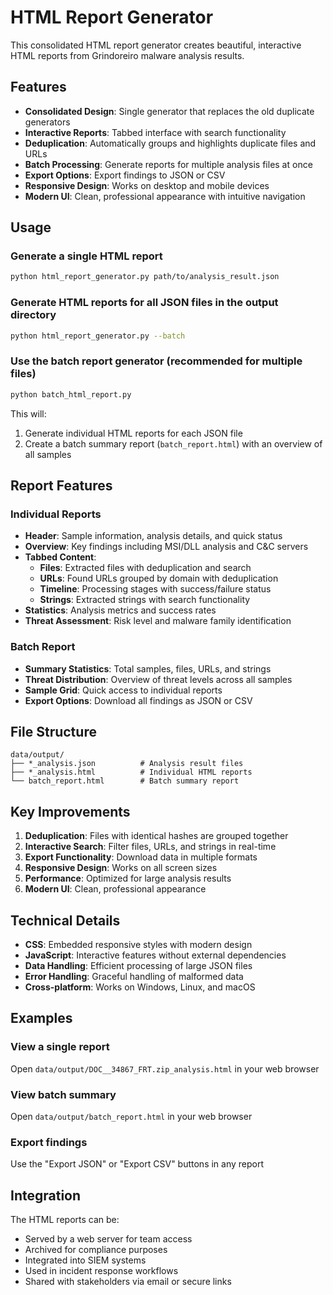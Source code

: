 # HTML Report Generator

This consolidated HTML report generator creates beautiful, interactive HTML reports from Grindoreiro malware analysis results.

## Features

- **Consolidated Design**: Single generator that replaces the old duplicate generators
- **Interactive Reports**: Tabbed interface with search functionality
- **Deduplication**: Automatically groups and highlights duplicate files and URLs
- **Batch Processing**: Generate reports for multiple analysis files at once
- **Export Options**: Export findings to JSON or CSV
- **Responsive Design**: Works on desktop and mobile devices
- **Modern UI**: Clean, professional appearance with intuitive navigation

## Usage

### Generate a single HTML report

```bash
python html_report_generator.py path/to/analysis_result.json
```

### Generate HTML reports for all JSON files in the output directory

```bash
python html_report_generator.py --batch
```

### Use the batch report generator (recommended for multiple files)

```bash
python batch_html_report.py
```

This will:
1. Generate individual HTML reports for each JSON file
2. Create a batch summary report (`batch_report.html`) with an overview of all samples

## Report Features

### Individual Reports
- **Header**: Sample information, analysis details, and quick status
- **Overview**: Key findings including MSI/DLL analysis and C&C servers
- **Tabbed Content**:
  - **Files**: Extracted files with deduplication and search
  - **URLs**: Found URLs grouped by domain with deduplication
  - **Timeline**: Processing stages with success/failure status
  - **Strings**: Extracted strings with search functionality
- **Statistics**: Analysis metrics and success rates
- **Threat Assessment**: Risk level and malware family identification

### Batch Report
- **Summary Statistics**: Total samples, files, URLs, and strings
- **Threat Distribution**: Overview of threat levels across all samples
- **Sample Grid**: Quick access to individual reports
- **Export Options**: Download all findings as JSON or CSV

## File Structure

```
data/output/
├── *_analysis.json          # Analysis result files
├── *_analysis.html          # Individual HTML reports
└── batch_report.html        # Batch summary report
```

## Key Improvements

1. **Deduplication**: Files with identical hashes are grouped together
2. **Interactive Search**: Filter files, URLs, and strings in real-time
3. **Export Functionality**: Download data in multiple formats
4. **Responsive Design**: Works on all screen sizes
5. **Performance**: Optimized for large analysis results
6. **Modern UI**: Clean, professional appearance

## Technical Details

- **CSS**: Embedded responsive styles with modern design
- **JavaScript**: Interactive features without external dependencies
- **Data Handling**: Efficient processing of large JSON files
- **Error Handling**: Graceful handling of malformed data
- **Cross-platform**: Works on Windows, Linux, and macOS

## Examples

### View a single report
Open `data/output/DOC__34867_FRT.zip_analysis.html` in your web browser

### View batch summary
Open `data/output/batch_report.html` in your web browser

### Export findings
Use the "Export JSON" or "Export CSV" buttons in any report

## Integration

The HTML reports can be:
- Served by a web server for team access
- Archived for compliance purposes
- Integrated into SIEM systems
- Used in incident response workflows
- Shared with stakeholders via email or secure links
